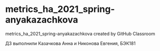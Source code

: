 # metrics_ha_2021_spring-anyakazachkova
metrics_ha_2021_spring-anyakazachkova created by GitHub Classroom

ДЗ выполнили Казачкова Анна и Никонова Евгения, БЭК181
